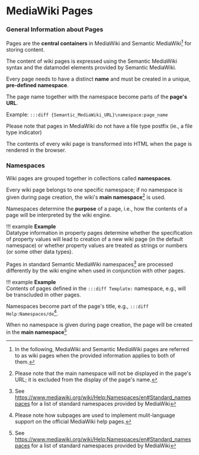 # MediaWiki Pages

### General Information about Pages

Pages are the **central containers** in MediaWiki and Semantic MediaWiki[^1] for storing content.
[^1]: In the following, MediaWiki and Semantic MediaWiki pages are referred to as wiki pages when the provided information applies to both of them.

The content of wiki pages is expressed using the Semantic MediaWiki syntax and the datamodel elements provided by Semantic MediaWiki.

Every page needs to have a distinct **name** and must be created in a unique, **pre-defined namespace**.

The page name together with the namespace become parts of the **page's URL**.

Example: `:::diff {Semantic_MediaWiki_URL}\namespace:page_name` 

Please note that pages in MediaWiki do not have a file type postfix (ie., a file type indicator)

The contents of every wiki page is transformed into HTML when the page is rendered in the browser.

### Namespaces

Wiki pages are grouped together in collections called **namespaces**.

Every wiki page belongs to one specific namespace; if no namespace is given during page creation, the wiki's **main namespace**[^3] is used.
[^3]: Please note that the main namespace will not be displayed in the page's URL; it is excluded from the display of the page's name. 

Namespaces determine the **purpose** of a page, i.e., how the contents of a page will be interpreted by the wiki engine.

!!! example
    **Example**  
    Datatype information in property pages determine whether the specification of property values will lead to creation of a new wiki page (in the default namespace) or whether property values are treated as strings or numbers (or some other data types).

Pages in standard Semantic MediaWiki namespaces[^4] are processed differently by the wiki engine when used in conjunction with other pages.

!!! example
    **Example**  
    Contents of pages defined in the `:::diff Template:` namespace, e.g., will be transcluded in other pages.

Namespaces become part of the page's title, e.g., `:::diff Help:Namespaces/de`[^2].
[^2]: Please note how subpages are used to implement mulit-language support on the official MediaWiki help pages.

When no namespace is given during page creation, the page will be created in the __main namespace__[^4]
[^4]: See <https://www.mediawiki.org/wiki/Help:Namespaces/en#Standard_namespaces> for a list of standard namespaces provided by MediaWiki


